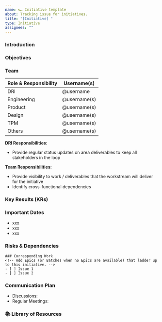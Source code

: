 ```yaml
---
name: 🏎️ Initiative template
about: Tracking issue for initiatives.
title: "[Initiative] "
type: Initiative
assignees: ""
---
```


<!-- This issue template is managed by the github/howie team and may evolve over time -->

### Introduction

<!-- TL;DR — one or two sentences describing this initiative. -->

### Objectives

<!-- What is the problem you are trying to solve with this Initiative? What does this Initiative accomplish? -->

### Team

| Role & Responsibility | Username(s)  |
| --------------------- | ------------ |
| DRI                   | @username    |
| Engineering           | @username(s) |
| Product               | @username(s) |
| Design                | @username(s) |
| TPM                   | @username(s) |
| Others                | @username(s) |

**DRI Responsibilities:**

- Provide regular status updates on area deliverables to keep all stakeholders in the loop

**Team Responsibilities:**

- Provide visibility to work / deliverables that the workstream will deliver for the initiative
- Identify cross-functional dependencies

### Key Results (KRs)

<!-- List KRs here -->

### Important Dates

<!-- Ex: Kickoff, design handoff to engineering, product launch -->

- xxx
- xxx
- xxx

### Risks & Dependencies

<!-- List of known risks & dependencies to complete this work -->

```[tasklist]
### Corresponding Work
<!-- Add Epics (or Batches when no Epics are available) that ladder up to this initiative. -->
- [ ] Issue 1
- [ ] Issue 2
```

### Communication Plan

- Discussions:
- Regular Meetings:

### 📚 Library of Resources

<!-- Links to relevant documents, spreadsheets, issues, discussions, etc. -->
